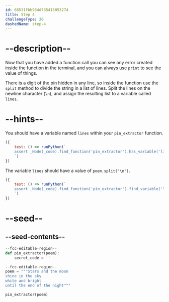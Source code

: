 ```yaml
---
id: 68531fbb934d735415053274
title: Step 4
challengeType: 20
dashedName: step-4
---
```


# --description--

Now that you have added a function call you can see any error created inside the function in the terminal, and you can always use `print` to see the value of things.

There is a digit of the pin hidden in any line, so inside the function use the `split` method to divide the string in a list of lines. Split the lines on the newline character (`\n`), and assign the resulting list to a variable called `lines`.

# --hints--

You should have a variable named `lines` within your `pin_extractor` function.

```js
({
    test: () => runPython(`
    assert _Node(_code).find_function('pin_extractor').has_variable('lines')
    `)
})
```

The variable `lines` should have a value of `poem.split('\n')`.

```js
({
    test: () => runPython(`
    assert _Node(_code).find_function('pin_extractor').find_variable('lines').is_equivalent('lines = poem.split("\\\\n")')
    `)
})
```

# --seed--

## --seed-contents--

```py
--fcc-editable-region--
def pin_extractor(poem):
    secret_code = ''

--fcc-editable-region--
poem = """Stars and the moon
shine in the sky
white and bright
until the end of the night"""

pin_extractor(poem)
```
